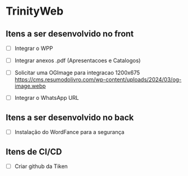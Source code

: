 # TrinityWeb
## Itens a ser desenvolvido no front
- [ ] Integrar o WPP 
- [ ] Integrar anexos .pdf (Apresentacoes e Catalogos)
- [ ] Solicitar uma OGImage para integracao 1200x675 https://cms.resumodolivro.com/wp-content/uploads/2024/03/og-image.webp 
- [ ] Integrar o WhatsApp URL


## Itens a ser desenvolvido no back
- [ ] Instalação do WordFance para a segurança

## Itens de CI/CD
- [ ] Criar github da Tiken
